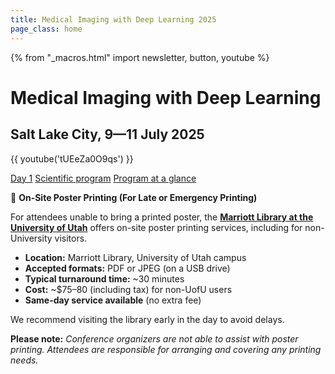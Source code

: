```yaml
---
title: Medical Imaging with Deep Learning 2025
page_class: home
---
```

{% from "_macros.html" import newsletter, button, youtube %}

# Medical Imaging with Deep Learning
## Salt Lake City, 9—11 July 2025

<!--<p class="primary-photo centered">
    <img alt="Utah" src="/images/midl-25-arches.jpg">
</p>-->

{{ youtube('tUEeZa0O9qs') }}

<p class="centered">
    <a href="https://www.youtube.com/watch?v=ajneiq8yLbs" class="button">Day 1</a>
    <a href="/scientific-program.html" class="button">Scientific program</a>
    <a href="/program-glance.html" class="button">Program at a glance</a>
</p>


📢 **On-Site Poster Printing (For Late or Emergency Printing)**

For attendees unable to bring a printed poster, the [**Marriott Library at the University of Utah**](https://lib.utah.edu/services/) offers on-site poster printing services, including for non-University visitors.

* **Location:** Marriott Library, University of Utah campus
* **Accepted formats:** PDF or JPEG (on a USB drive)
* **Typical turnaround time:** ~30 minutes
* **Cost:** ~$75–80 (including tax) for non-UofU users
* **Same-day service available** (no extra fee)

We recommend visiting the library early in the day to avoid delays.

**Please note:** *Conference organizers are not able to assist with poster printing. Attendees are responsible for arranging and covering any printing needs.*

<!-- {{ newsletter("2025.midl.io", inline=False) }} -->
